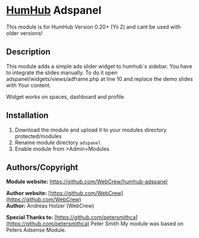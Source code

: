 # [HumHub](https://github.com/humhub/humhub) Adspanel

This module is for HumHub Version 0.20+ (Yii 2) and cant be used with older versions!

## Description

This module adds a simple ads slider widget to humhub`s sidebar.  You have to integrate the slides manually. To do it open adspanel/widgets/views/adframe.php at line 10 and replace the demo slides with Your content.

Widget works on spaces, dashboard and profile.

## Installation
1. Download the module and upload it to your modules directory protected/modules
2. Rename module directory ```adspanel```
3. Enable module from >Admin>Modules


## Authors/Copyright

__Module website:__ <https://github.com/WebCrew/humhub-adspanel>  

__Author website:__ [https://github.com/WebCrew](https://github.com/WebCrew)    
__Author:__ Andreas Holzer (WebCrew)

__Special Thanks to:__ [https://github.com/petersmithca](https://github.com/petersmithca) 
                       Peter Smith My module was based on Peters Adsense Module.
